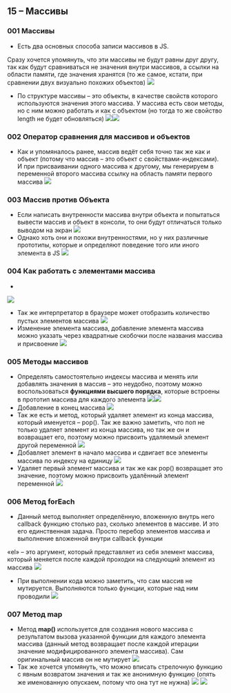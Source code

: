 ## **15 – Массивы**
### **001 Массивы**
- Есть два основных способа записи массивов в JS.

Сразу хочется упомянуть, что эти массивы не будут равны друг другу, так как будут сравниваться не значения внутри массивов, а ссылки на области памяти, где значения хранятся (то же самое, кстати, при сравнении двух визуально похожих объектов)
![](_png/Pasted%20image%2020220908185112.png)
- По структуре массивы – это объекты, в качестве свойств которого используются значения этого массива. У массива есть свои методы, но с ним можно работать и как с объектом (но тогда то же свойство length не будет обновляться)
![](_png/Pasted%20image%2020220908185118.png)![](_png/Pasted%20image%2020220908185122.png)
### **002 Оператор сравнения для массивов и объектов**
- Как и упомяналось ранее, массив ведёт себя точно так же как и объект (потому что массив – это объект с свойствами-индексами). И при присваивании одного массива к другому, мы генерируем в переменной второго массива ссылку на область памяти первого массива
![](_png/Pasted%20image%2020220908185129.png)
### **003 Массив против Объекта**

- Если написать внутренности массива внутри объекта и попытаться вывести массив и объект в консоли, то они будут отличаться только выводом на экран
![](_png/Pasted%20image%2020220908185139.png)
- Однако хоть они и похожи внутренностями, но у них различные прототипы, которые и определяют поведение того или иного элемента в JS
![](_png/Pasted%20image%2020220908185143.png)
### **004 Как работать с элементами массива**

-
![](_png/Pasted%20image%2020220908185151.png)
- Так же интерпретатор в браузере может отобразить количество пустых элементов массива
![](_png/Pasted%20image%2020220908185156.png)
- Изменение элемента массива, добавление элемента массива можно указать через квадратные скобочки после названия массива и присвоение
![](_png/Pasted%20image%2020220908185201.png)
### **005 Методы массивов**

- Определять самостоятельно индексы массива и менять или добавлять значения в массив – это неудобно, поэтому можно воспользоваться **функциями высшего порядка**, которые встроены в прототип массива для каждого элемента
![](_png/Pasted%20image%2020220908185207.png)![](_png/Pasted%20image%2020220908185211.png)
- Добавление в конец массива
![](_png/Pasted%20image%2020220908185219.png)
- Так же есть и метод, который удаляет элемент из конца массива, который именуется – pop(). Так же важно заметить, что поп не только удаляет элемент из конца массива, но так же он и возвращает его, поэтому можно присвоить удаляемый элемент другой переменной
![](_png/Pasted%20image%2020220908185225.png)
- Добавляет элемент в начало массива и сдвигает все элементы массива по индексу на единицу
![](_png/Pasted%20image%2020220908185319.png)
- Удаляет первый элемент массива и так же как pop() возвращает это значение, поэтому можно присвоить удалённый элемент переменной
![](_png/Pasted%20image%2020220908185255.png)
### **006 Метод forEach**

- Данный метод выполняет определённую, вложенную внутрь него callback функцию столько раз, сколько элементов в массиве. И это его единственная задача. Просто перебор элементов массива и выполнение вложенной внутри callback функции

«el» – это аргумент, который представляет из себя элемент массива, который меняется после каждой проходки на следующий элемент из массива
![](_png/Pasted%20image%2020220908185328.png)
- При выполнении кода можно заметить, что сам массив не мутируется. Выполняются только функции, которые над ним проводили
![](_png/Pasted%20image%2020220908185412.png)
### **007 Метод map**
- Метод **map()** используется для создания нового массива с результатом вызова указанной функции для каждого элемента массива (данный метод возвращает после каждой итерации значение модифицированного элемента массива). Сам оригинальный массив он не мутирует
![](_png/Pasted%20image%2020220908185419.png)
- Так же хочется упомянуть, что можно вписать стрелочную функцию с явным возвратом значения и так же анонимную функцию (опять же именованную опускаем, потому что она тут не нужна)
![](_png/Pasted%20image%2020220908185426.png)
![](_png/Pasted%20image%2020220908185432.png)